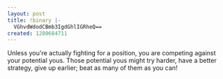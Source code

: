 ```yaml
---
layout: post
title: !binary |-
  VGhvdWdodCBmb3IgdGhlIGRheQ==
created: 1280684711
---
```

Unless you're actually fighting for a position, you are competing against your potential yous. Those potential yous might try harder, have a better strategy, give up earlier; beat as many of them as you can!

